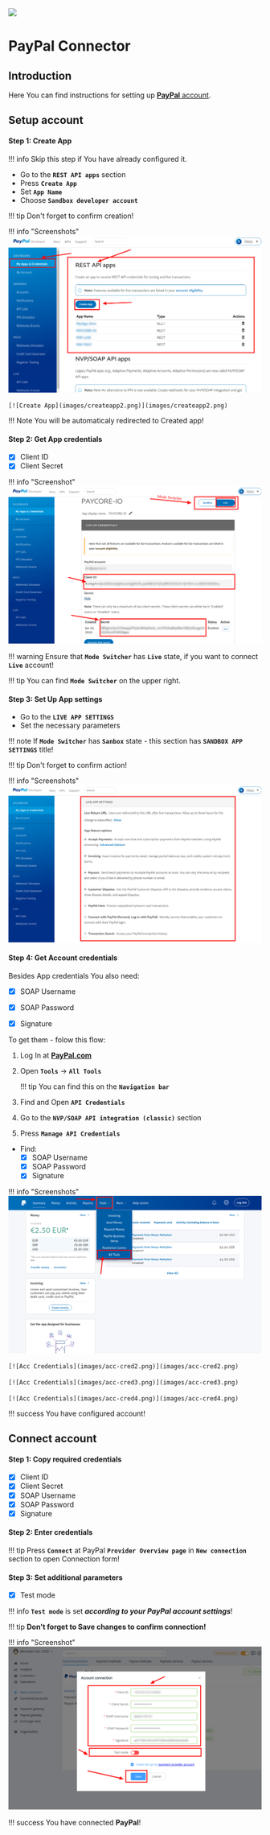 <img src="https://static.openfintech.io/payment_providers/paypal/logo.svg?w=400" width="400px">

# PayPal Connector

## Introduction

Here You can find  instructions for setting up <a href="https://developer.paypal.com/" target="_blank" rel="noopener"> **PayPal** account</a>.

## Setup account

#### Step 1: Create App

!!! info
     Skip this step if You have already configured it.

- Go to the **```REST API apps```** section
- Press **```Create App```**
- Set **```App Name```** 
- Choose **```Sandbox developer account```**

!!! tip
    Don't forget to confirm creation!


!!! info "Screenshots"
    [![Create App](images/createapp1.png)](images/createapp1.png)

    [![Create App](images/createapp2.png)](images/createapp2.png)

!!! Note
    You will be automaticaly redirected to Created app!

#### Step 2: Get App credentials

- [x] Client ID
- [x] Client Secret

!!! info "Screenshot"
    [![App Credentials](images/appcred1.png)](images/appcred1.png)

!!! warning
    Ensure that **```Mode Switcher```** has **```Live```** state, if you want to connect **```Live```** account!
    
!!! tip
    You can find **```Mode Switcher```** on the upper right.


#### Step 3: Set Up App settings
- Go to the  **```LIVE APP SETTINGS```**
- Set the necessary parameters

!!! note
    If **```Mode Switcher```** has **```Sanbox```** state - this section has **```SANDBOX APP SETTINGS```** title!

!!! tip
    Don't forget to confirm action!

!!! info "Screenshots"
    [![Set Up](images/setup1.png)](images/setup1.png)


#### Step 4: Get Account credentials

Besides App credentials You also need:

- [x] SOAP Username
- [x] SOAP Password
- [x] Signature


To get them - folow this flow:

1. Log In at  <a href="https://paypal.com/" target="_blank" rel="noopener">  **PayPal.com**</a> 
2. Open **```Tools```** -> **```All Tools```** 
    
    !!! tip
        You can find this on the **```Navigation bar```**

3. Find  and Open **```API Credentials```**

5. Go to the **```NVP/SOAP API integration (classic)```** section
6. Press **```Manage API Credentials```**

- Find:
    - [x] SOAP Username
    - [x] SOAP Password
    - [x] Signature

!!! info "Screenshots"
    [![Acc Credentials](images/acc-cred1.png)](images/acc-cred1.png)

    [![Acc Credentials](images/acc-cred2.png)](images/acc-cred2.png)

    [![Acc Credentials](images/acc-cred3.png)](images/acc-cred3.png)

    [![Acc Credentials](images/acc-cred4.png)](images/acc-cred4.png)

!!! success
    You have configured account!

## Connect account

#### Step 1: Copy required credentials

- [x] Client ID
- [x] Client Secret
- [x] SOAP Username
- [x] SOAP Password
- [x] Signature

#### Step 2: Enter credentials

!!! tip
    Press **```Connect```** at PayPal **```Provider Overview page```** in **```New connection```** section to open Connection form!

#### Step 3: Set additional parameters

- [x] Test mode

!!! info
    **```Test mode```** is set **_according to your PayPal account settings_**!

!!! tip
    **Don't forget to Save changes to confirm connection!**

!!! info "Screenshot"
    [![Connect](images/paypal-step_connect.png)](images/paypal-step_connect.png)


!!! success
    You have connected **PayPal**!